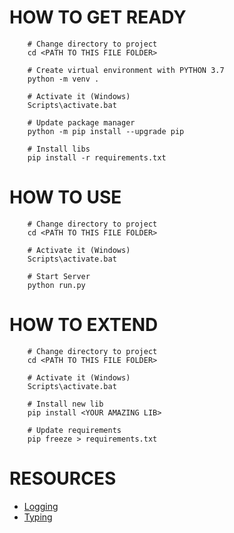 # HOW TO GET READY

```
    # Change directory to project
    cd <PATH TO THIS FILE FOLDER>

    # Create virtual environment with PYTHON 3.7
    python -m venv .

    # Activate it (Windows)
    Scripts\activate.bat

    # Update package manager
    python -m pip install --upgrade pip

    # Install libs
    pip install -r requirements.txt
```


# HOW TO USE

```
    # Change directory to project
    cd <PATH TO THIS FILE FOLDER>

    # Activate it (Windows)
    Scripts\activate.bat

    # Start Server
    python run.py
```


# HOW TO EXTEND

```
    # Change directory to project
    cd <PATH TO THIS FILE FOLDER>

    # Activate it (Windows)
    Scripts\activate.bat

    # Install new lib
    pip install <YOUR AMAZING LIB>

    # Update requirements
    pip freeze > requirements.txt
```


# RESOURCES

  - [Logging](https://realpython.com/python-logging/)
  - [Typing](https://realpython.com/python-type-checking/)
